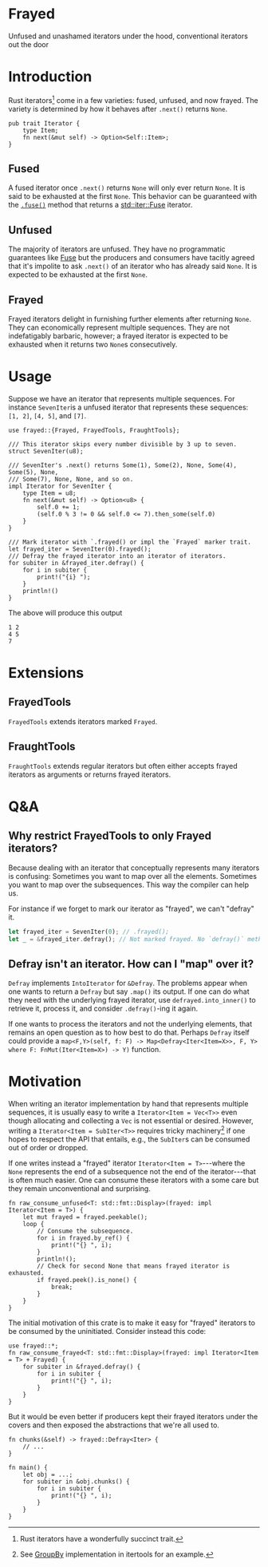 # Frayed

Unfused and unashamed iterators under the hood, conventional iterators out the
door

# Introduction

Rust iterators[^0] come in a few varieties: fused, unfused, and now frayed. The variety
is determined by how it behaves after `.next()` returns `None`.

```
pub trait Iterator {
    type Item;
    fn next(&mut self) -> Option<Self::Item>;
}
```


## Fused

A fused iterator once `.next()` returns `None` will only ever return `None`. It
is said to be exhausted at the first `None`. This behavior can be guaranteed
with the [`.fuse()`][fuse] method that returns a [std::iter::Fuse][Fuse] iterator.

## Unfused

The majority of iterators are unfused. They have no programmatic guarantees like
[Fuse][Fuse] but the producers and consumers have tacitly agreed that it's
impolite to ask `.next()` of an iterator who has already said `None`. It is
expected to be exhausted at the first `None`.

## Frayed

Frayed iterators delight in furnishing further elements after returning `None`.
They can economically represent multiple sequences. They are not indefatigably
barbaric, however; a frayed iterator is expected to be exhausted when it returns
two `None`s consecutively.

# Usage

Suppose we have an iterator that represents multiple sequences. For instance
`SevenIter`is a unfused iterator that represents these sequences: `[1, 2]`, `[4,
5]`, and `[7]`.

```compile rust
use frayed::{Frayed, FrayedTools, FraughtTools};

/// This iterator skips every number divisible by 3 up to seven.
struct SevenIter(u8);

/// SevenIter's .next() returns Some(1), Some(2), None, Some(4), Some(5), None, 
/// Some(7), None, None, and so on.
impl Iterator for SevenIter {
    type Item = u8;
    fn next(&mut self) -> Option<u8> {
        self.0 += 1;
        (self.0 % 3 != 0 && self.0 <= 7).then_some(self.0)
    }
}

/// Mark iterator with `.frayed() or impl the `Frayed` marker trait.
let frayed_iter = SevenIter(0).frayed();
/// Defray the frayed iterator into an iterator of iterators.
for subiter in &frayed_iter.defray() {
    for i in subiter {
        print!("{i} ");
    }
    println!()
}
```

The above will produce this output

``` text
1 2 
4 5
7 
```

# Extensions 

## FrayedTools

`FrayedTools` extends iterators marked `Frayed`. 

## FraughtTools

`FraughtTools` extends regular iterators but often either accepts frayed
iterators as arguments or returns frayed iterators.

# Q&A

## Why restrict FrayedTools to only Frayed iterators? 

Because dealing with an iterator that conceptually represents many iterators is
confusing: Sometimes you want to map over all the elements. Sometimes you want
to map over the subsequences. This way the compiler can help us.

For instance if we forget to mark our iterator as "frayed", we can't "defray" it.

```rust compile_fail
let frayed_iter = SevenIter(0); // .frayed();
let _ = &frayed_iter.defray(); // Not marked frayed. No `defray()` method.
```

## Defray isn't an iterator. How can I "map" over it?

`Defray` implements `IntoIterator` for `&Defray`. The problems appear when one
wants to return a `Defray` but say `.map()` its output. If one can do what they
need with the underlying frayed iterator, use `defrayed.into_inner()` to
retrieve it, process it, and consider `.defray()`-ing it again.

If one wants to process the iterators and not the underlying elements, that
remains an open question as to how best to do that. Perhaps `Defray` itself
could provide a `map<F,Y>(self, f: F) -> Map<Defray<Iter<Item=X>>, F, Y> where
F: FnMut(Iter<Item=X>) -> Y)` function.

# Motivation

When writing an iterator implementation by hand that represents multiple
sequences, it is usually easy to write a `Iterator<Item = Vec<T>>` even though
allocating and collecting a `Vec` is not essential or desired. However, writing a
`Iterator<Item = SubIter<T>>` requires tricky machinery[^1] if one hopes to
respect the API that entails, e.g., the `SubIter`s can be consumed out of order
or dropped.

If one writes instead a "frayed" iterator `Iterator<Item = T>`---where the
`None` represents the end of a subsequence not the end of the iterator---that is
often much easier. One can consume these iterators with a some care but they
remain unconventional and surprising.

```compile rust
fn raw_consume_unfused<T: std::fmt::Display>(frayed: impl Iterator<Item = T>) {
    let mut frayed = frayed.peekable();
    loop {
        // Consume the subsequence.
        for i in frayed.by_ref() {
            print!("{} ", i);
        }
        println!();
        // Check for second None that means frayed iterator is exhausted.
        if frayed.peek().is_none() {
            break;
        }
    }
}
```

The initial motivation of this crate is to make it easy for "frayed" iterators
to be consumed by the uninitiated. Consider instead this code:

```compile rust
use frayed::*;
fn raw_consume_frayed<T: std::fmt::Display>(frayed: impl Iterator<Item = T> + Frayed) {
    for subiter in &frayed.defray() {
        for i in subiter {
            print!("{} ", i);
        }
    }
}
```

But it would be even better if producers kept their frayed iterators under the
covers and then exposed the abstractions that we're all used to.

```ignore rust
fn chunks(&self) -> frayed::Defray<Iter> {
    // ...
}

fn main() {
    let obj = ...;
    for subiter in &obj.chunks() {
        for i in subiter {
            print!("{} ", i);
        }
    }
}

```




[Fuse]: https://doc.rust-lang.org/std/iter/struct.Fuse.html
[fuse]: https://doc.rust-lang.org/std/iter/trait.Iterator.html#method.fuse

[^0]: Rust iterators have a wonderfully succinct trait. 

[^1]: See [GroupBy](https://docs.rs/itertools/latest/itertools/structs/struct.GroupBy.html) implementation in itertools for an example.
